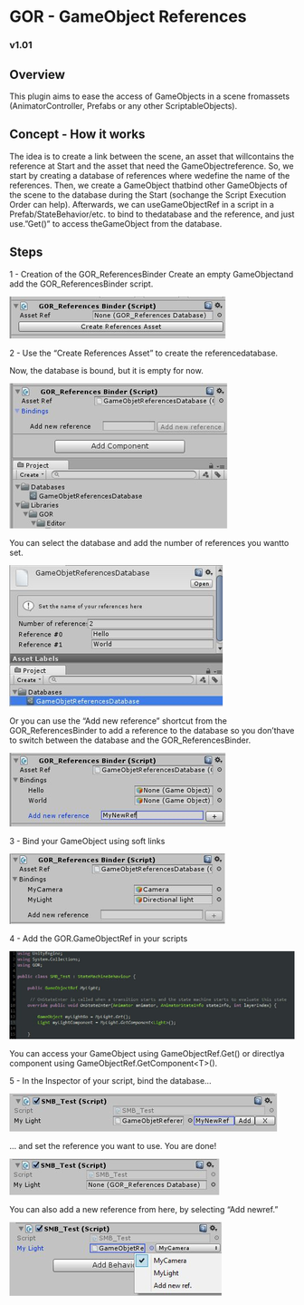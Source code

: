 # GOR​ ​-​ ​G​ame​O​bject​ ​R​eferences
### v1.01

## Overview
This​ ​plugin​ ​aims​ ​to​ ​ease​ ​the​ ​access​ ​of​ ​GameObjects​ ​in​ ​a​ ​scene​ ​from​ ​assets
(AnimatorController,​ ​Prefabs​ ​or​ ​any​ ​other​ ​ScriptableObjects).

## Concept​ ​-​ ​How​ ​it​ ​works
The​ ​idea​ ​is​ ​to​ ​create​ ​a​ ​link​ ​between​ ​the​ ​scene,​ ​an​ ​asset​ ​that​ ​will​ ​contains​ ​the​ ​reference​ ​at
Start​ ​and​ ​the​ ​asset​ ​that​ ​need​ ​the​ ​GameObject​ ​reference.
So,​ ​we​ ​start​ ​by​ ​creating​ ​a​ ​database​ ​of​ ​references​ ​where​ ​we​ ​define​ ​the​ ​name​ ​of​ ​the
references.
Then,​ ​we​ ​create​ ​a​ ​GameObject​ ​that​ ​bind​ ​other​ ​GameObjects​ ​of​ ​the​ ​scene​ ​to​ ​the​ ​database
during​ ​the​ ​Start​ ​(so​ ​change​ ​the​ ​Script​ ​Execution​ ​Order​ ​can​ ​help).
Afterwards,​ ​we​ ​can​ ​use​ ​GameObjectRef​ ​in​ ​a​ ​script​ ​in​ ​a​ ​Prefab/StateBehavior/etc.​ ​to​ ​bind​ ​to
the​ ​database​ ​and​ ​the​ ​reference,​ ​and​ ​just​ ​use.”Get()”​ ​to​ ​access​ ​the​ ​GameObject​ ​from​ ​the
database.

## Steps
1​ ​-​ ​Creation​ ​of​ ​the​ ​GOR_ReferencesBinder
Create​ ​an​ ​empty​ ​GameObject​ ​and​ ​add​ ​the​ ​GOR_ReferencesBinder​ ​script.

![](./Editor/Medias/Documentation-000.jpg)

2​ ​-​ ​Use​ ​the​ ​“Create​ ​References​ ​Asset”​ ​to​ ​create​ ​the​ ​reference​ ​database.

Now,​ ​the​ ​database​ ​is​ ​bound,​ ​but​ ​it​ ​is
empty​ ​for​ ​now.

![](./Editor/Medias/Documentation-001.jpg)

You​ ​can​ ​select​ ​the​ ​database​ ​and​ ​add
the​ ​number​ ​of​ ​references​ ​you​ ​want​ ​to
set.

![](./Editor/Medias/Documentation-002.jpg)

Or​ ​you​ ​can​ ​use​ ​the​ ​“Add​ ​new
reference”​ ​shortcut​ ​from​ ​the
GOR_ReferencesBinder​ ​to​ ​add​ ​a
reference​ ​to​ ​the​ ​database​ ​so​ ​you
don’t​ ​have​ ​to​ ​switch​ ​between​ ​the
database​ ​and​ ​the
GOR_ReferencesBinder.

![](./Editor/Medias/Documentation-003.jpg)

3​ ​-​ ​Bind​ ​your​ ​GameObject​ ​using​ ​soft​ ​links

![](./Editor/Medias/Documentation-004.jpg)

4​ ​-​ ​Add​ ​the​ ​GOR.GameObjectRef​ ​in​ ​your​ ​scripts

![](./Editor/Medias/Documentation-005.jpg)

You​ ​can​ ​access​ ​your​ ​GameObject​ ​using​ ​GameObjectRef.Get()​ ​or​ ​directly​ ​a​ ​component
using​ ​GameObjectRef.GetComponent&lt;T&gt;().

5​ ​-​ ​In​ ​the​ ​Inspector​ ​of​ ​your​ ​script, ​bind​ ​the​ ​database…

![](./Editor/Medias/Documentation-006.jpg)

…​ ​and​ ​set​ ​the​ ​reference​ ​you​ ​want​ ​to
use.​ ​You​ ​are​ ​done!

![](./Editor/Medias/Documentation-007.jpg)

You​ ​can​ ​also​ ​add​ ​a​ ​new​ ​reference​ ​from​ ​here,​ ​by​ ​selecting​ ​“Add​ ​new​ ​ref.”

![](./Editor/Medias/Documentation-008.jpg)
